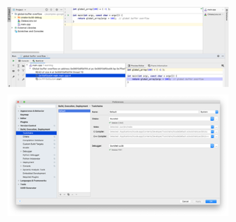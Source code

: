 ![Снимок экрана 2019-09-10 в 17.48.12](%D0%A1%D0%BD%D0%B8%D0%BC%D0%BE%D0%BA%20%D1%8D%D0%BA%D1%80%D0%B0%D0%BD%D0%B0%202019-09-10%20%D0%B2%2017.48.12.png)

![Снимок экрана 2019-09-10 в 18.57.15](%D0%A1%D0%BD%D0%B8%D0%BC%D0%BE%D0%BA%20%D1%8D%D0%BA%D1%80%D0%B0%D0%BD%D0%B0%202019-09-10%20%D0%B2%2018.57.15.png)

